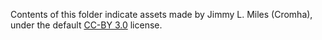 Contents of this folder indicate assets made by Jimmy L. Miles (Cromha), under the default [CC-BY 3.0](https://creativecommons.org/licenses/by/3.0/) license.
